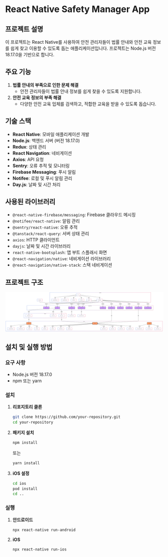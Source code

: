 # React Native Safety Manager App

## 프로젝트 설명

이 프로젝트는 React Native를 사용하여 안전 관리자들이 법률 안내와 안전 교육 정보를 쉽게 찾고 이용할 수 있도록 돕는 애플리케이션입니다. 프로젝트는 Node.js 버전 18.17.0을 기반으로 합니다.

## 주요 기능

1. **법률 안내의 부족으로 인한 문제 해결**
   - 안전 관리자들이 법률 안내 정보를 쉽게 찾을 수 있도록 지원합니다.
2. **안전 교육 정보의 부족 해결**
   - 다양한 안전 교육 업체를 검색하고, 적합한 교육을 받을 수 있도록 돕습니다.

## 기술 스택

- **React Native**: 모바일 애플리케이션 개발
- **Node.js**: 백엔드 서버 (버전 18.17.0)
- **Redux**: 상태 관리
- **React Navigation**: 네비게이션
- **Axios**: API 요청
- **Sentry**: 오류 추적 및 모니터링
- **Firebase Messaging**: 푸시 알림
- **Notifee**: 로컬 및 푸시 알림 관리
- **Day.js**: 날짜 및 시간 처리

## 사용된 라이브러리

- `@react-native-firebase/messaging`: Firebase 클라우드 메시징
- `@notifee/react-native`: 알림 관리
- `@sentry/react-native`: 오류 추적
- `@tanstack/react-query`: 서버 상태 관리
- `axios`: HTTP 클라이언트
- `dayjs`: 날짜 및 시간 라이브러리
- `react-native-bootsplash`: 앱 부트 스플래시 화면
- `@react-navigation/native`: 네비게이션 라이브러리
- `@react-navigation/native-stack`: 스택 네비게이션

## 프로젝트 구조

![이미지 설명](./assets/images/dir.png)

## 설치 및 실행 방법

### 요구 사항

- Node.js 버전 18.17.0
- npm 또는 yarn

### 설치

1. **리포지토리 클론**

   ```sh
   git clone https://github.com/your-repository.git
   cd your-repository
   ```

2. **패키지 설치**

   ```sh
   npm install
   ```

   또는

   ```sh
   yarn install
   ```

3. **iOS 설정**
   ```sh
   cd ios
   pod install
   cd ..
   ```

### 실행

1. **안드로이드**

   ```sh
   npx react-native run-android
   ```

2. **iOS**
   ```sh
   npx react-native run-ios
   ```
